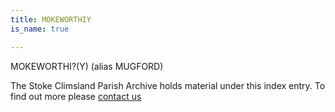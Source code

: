```yaml
---
title: MOKEWORTHIY
is_name: true

---
```


MOKEWORTHI?(Y) (alias MUGFORD)


The Stoke Climsland Parish Archive holds material under this index entry. To find out more please [contact us](/contact/)
